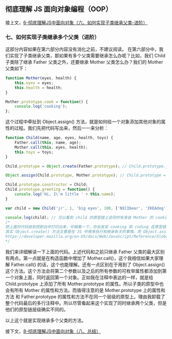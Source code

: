 ## 彻底理解 JS 面向对象编程（OOP）

接上文，[6-彻底理解JS中面向对象（六、如何实现子类继承父类-进阶）]()

### 七、如何实现子类继承多个父类（进阶）

这部分内容如果在第六部分内容没有消化之前，不建议阅读。
在第六部分中，我们实现了子类继承父类，那如果有多个父类需要继承怎么办呢？比如，我们 Child 子类除了继承 Father 父类之外，还要继承 Mother 父类怎么办？我们的 Mother 父类如下：

```javascript
function Mother(eyes, health) {
    this.eyes = eyes;
    this.health = health;
}

Mother.prototype.cook = function() {
    console.log('cooking');
};
```

这个过程中牵扯到 Object.assign() 方法，就是如何给一个对象添加其他对象的属性的过程。我们先把代码写出来，然后一一来分析：

```javascript
function Child(name, age, eyes, health, toys) {
    Father.call(this, name, age);
    Mother.call(this, eyes, health);
    this.toys = toys;
}

Child.prototype = Object.create(Father.prototype); // Child.prototype.__proto__ = Father.prototype

Object.assign(Child.prototype, Mother.prototype); // Child.prototype = Child.prototype + Mother.prototype

Child.prototype.constructor = Child;
Child.prototype.greeting = function() {
    console.log('Hi, I\'m little ' + this.name);
}

var child = new Child('jr', 1, 'big eyes', 100, ['NICIbear', 'IKEAdog']);

console.log(child); // 可以看到 child 的原型链上会同时有来自 Mother 的 cooking 和来自 Father 的 coding，虽然也会有来自 Father 的 greeting，但是也有自己独有的 greeting，只不过自己独有的 greeting 会覆盖 Father 的 greeting。
/*
把上面的代码放到控制台中打印出来，仔细看一下，你会发现 cooking 和 coding 在原型链的位置中是不同的。这是因为 Object.create() 方法是给对象原型上添加属性，而 Object.assign() 是给对象本身添加属性。
其实 Object.create() 方法主要是在 JS 中用来执行和继承有关的事情。而 Object.assign 则是改造对象本身。这个方法也特别有用，可以用来复制对象，可以用来给对象添加其他对象的属性，甚至可以用来合并对象等等。想知道这个方法的用法，请看 MDN 的文章：
https://developer.mozilla.org/en-US/docs/Web/JavaScript/Reference/Global_Objects/Object/assign
*/
```

我们来详细解读一下上面的代码。上述代码和之前只继承 Father 父类的最大区别有两点。第一点就是在构造函数中增加了 Mother.call()，这个我相信如果大家理解 Father.call() 的话，这个也能理解。还有一点区别在于用到了 Object.assign() 这个方法。这个方法会将第二个参数以及之后的所有参数的可枚举属性都添加到第一个对象上面，同时返回第一个对象。正如我在注释中表达的一样，就是给 Child.prototype 上添加了所有 Mother.prototype 的属性。所以子类的原型中也会有所有 Mother 的属性和方法。而值得注意的是 Mother.prototype 上的属性和方法 和 Father.prototype 的属性和方法不在同一个层级的原型上。理由我卸载了整个代码最后的多行注释中。所以尽管看起来这个实现了同时继承两个父类，但是他们的原型链层级确实不同的。

以上这个就是实现继承多个父类的方法。

接下文，[8-彻底理解JS中面向对象（八、总结）]()